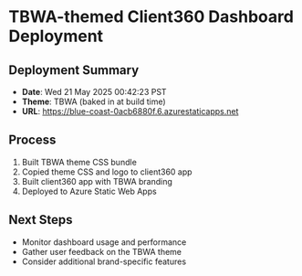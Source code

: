 # TBWA-themed Client360 Dashboard Deployment

## Deployment Summary
- **Date**: Wed 21 May 2025 00:42:23 PST
- **Theme**: TBWA (baked in at build time)
- **URL**: https://blue-coast-0acb6880f.6.azurestaticapps.net

## Process
1. Built TBWA theme CSS bundle
2. Copied theme CSS and logo to client360 app
3. Built client360 app with TBWA branding
4. Deployed to Azure Static Web Apps

## Next Steps
- Monitor dashboard usage and performance
- Gather user feedback on the TBWA theme
- Consider additional brand-specific features

